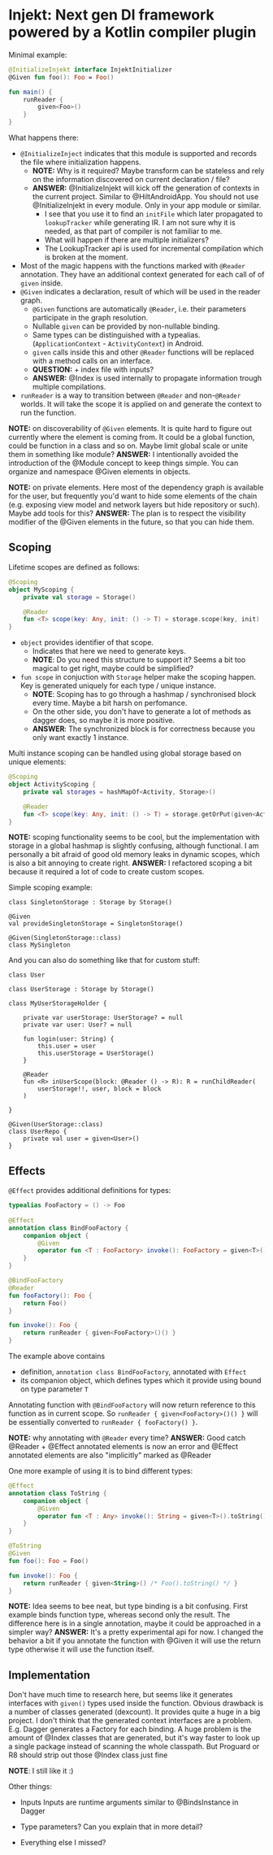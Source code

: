 # Injekt: Next gen DI framework powered by a Kotlin compiler plugin

Minimal example:
```kotlin
@InitializeInjekt interface InjektInitializer
@Given fun foo(): Foo = Foo()

fun main() {
    runReader { 
        given<Foo>()
    }
}
```

What happens there:
- `@InitializeInject` indicates that this module is supported and records the file where initialization happens.
  - **NOTE:** Why is it required? Maybe transform can be stateless and rely on the information discovered on current declaration / file?
  - **ANSWER:** @InitializeInjekt will kick off the generation of contexts in the current project. Similar to @HiltAndroidApp.
                You should not use @InitializeInjekt in every module. Only in your app module or similar.
    - I see that you use it to find an `initFile` which later propagated to `lookupTracker` while generating IR. I am not sure why it is needed, as that part of compiler is not familiar to me.
    - What will happen if there are multiple initializers?
    - The LookupTracker api is used for incremental compilation which is broken at the moment.
- Most of the magic happens with the functions marked with `@Reader` annotation. They have an additional context generated for each call of of `given` inside.
- `@Given` indicates a declaration, result of which will be used in the reader graph.
  - `@Given` functions are automatically `@Reader`, i.e. their parameters participate in the graph resolution.
  - Nullable `given` can be provided by non-nullable binding.
  - Same types can be distinguished with a typealias. (`ApplicationContext` - `ActivityContext`) in Android.
  - `given` calls inside this and other `@Reader` functions will be replaced with a method calls on an interface.
  - **QUESTION:** + index file with inputs?
  - **ANSWER:** @Index is used internally to propagate information trough multiple compilations.
- `runReader` is a way to transition between `@Reader` and non-`@Reader` worlds. It will take the scope it is applied on and generate the context to run the function. 

**NOTE:** on discoverability of `@Given` elements. It is quite hard to figure out currently where the element is coming from. It could be a global function, could be function in a class and so on. Maybe limit global scale or unite them in something like module?
**ANSWER:** I intentionally avoided the introduction of the @Module concept to keep things simple. You can organize and namespace @Given elements in objects.

**NOTE:** on private elements. Here most of the dependency graph is available for the user, but frequently you'd want to hide some elements of the chain (e.g. exposing view model and network layers but hide repository or such). Maybe add tools for this?
**ANSWER:** The plan is to respect the visibility modifier of the @Given elements in the future, so that you can hide them.

## Scoping
Lifetime scopes are defined as follows:
```kotlin
@Scoping
object MyScoping {
    private val storage = Storage()

    @Reader
    fun <T> scope(key: Any, init: () -> T) = storage.scope(key, init)
}
```

- `object` provides identifier of that scope.
  - Indicates that here we need to generate keys.
  - **NOTE**: Do you need this structure to support it? Seems a bit too magical to get right, maybe could be simplified?
- `fun scope` in conjuction with `Storage` helper make the scoping happen. Key is generated uniquely for each type / unique instance. 
  - **NOTE**: Scoping has to go through a hashmap / synchronised block every time. Maybe a bit harsh on perfomance.
  - On the other side, you don't have to generate a lot of methods as dagger does, so maybe it is more positive.
  - **ANSWER**: The synchronized block is for correctness because you only want exactly 1 instance.

Multi instance scoping can be handled using global storage based on unique elements:
```kotlin
@Scoping
object ActivityScoping {
    private val storages = hashMapOf<Activity, Storage>()

    @Reader
    fun <T> scope(key: Any, init: () -> T) = storage.getOrPut(given<Activity>(), Storage()).scope(key, init)
}
```
**NOTE:** sсoping functionality seems to be cool, but the implementation with storage in a global hashmap is slightly confusing, although functional. I am personally a bit afraid of good old memory leaks in dynamic scopes, which is also a bit annoying to create right.
**ANSWER:** I refactored scoping a bit because it required a lot of code to create custom scopes.

Simple scoping example:
```
class SingletonStorage : Storage by Storage()

@Given
val provideSingletonStorage = SingletonStorage()

@Given(SingletonStorage::class)
class MySingleton
```

And you can also do something like that for custom stuff:
```
class User

class UserStorage : Storage by Storage()

class MyUserStorageHolder {
    
    private var userStorage: UserStorage? = null
    private var user: User? = null
    
    fun login(user: String) {
        this.user = user
        this.userStorage = UserStorage()
    }
    
    @Reader
    fun <R> inUserScope(block: @Reader () -> R): R = runChildReader(
        userStorage!!, user, block = block
    )
    
}

@Given(UserStorage::class)
class UserRepo {
    private val user = given<User>()
}
```

## Effects 

`@Effect` provides additional definitions for types:
```kotlin
typealias FooFactory = () -> Foo
        
@Effect
annotation class BindFooFactory {
    companion object {
        @Given
        operator fun <T : FooFactory> invoke(): FooFactory = given<T>()
    }
}

@BindFooFactory
@Reader
fun fooFactory(): Foo {
    return Foo()
}

fun invoke(): Foo { 
    return runReader { given<FooFactory>()() }
}
```
The example above contains
  - definition, `annotation class BindFooFactory`, annotated with `Effect`
  - its companion object, which defines types which it provide using bound on type parameter `T`

Annotating function with `@BindFooFactory` will now return reference to this function as in current scope.
So `runReader { given<FooFactory>()() }` will be essentially converted to `runReader { fooFactory() }`.

**NOTE:** why annotating with `@Reader` every time?
**ANSWER:** Good catch @Reader + @Effect annotated elements is now an error and @Effect annotated elements are also "implicitly" marked as @Reader

One more example of using it is to bind different types:
```kotlin
@Effect
annotation class ToString {
    companion object {
        @Given
        operator fun <T : Any> invoke(): String = given<T>().toString()
    }
}

@ToString
@Given
fun foo(): Foo = Foo()

fun invoke(): Foo { 
    return runReader { given<String>() /* Foo().toString() */ }
}
```

**NOTE:** Idea seems to bee neat, but type binding is a bit confusing. First example binds function type, whereas second only the result. The difference here is in a single annotation, maybe it could be approached in a simpler way?
**ANSWER:** It's a pretty experimental api for now. I changed the behavior a bit if you annotate the function with @Given it will use the return type otherwise it will use the function itself.

## Implementation

Don't have much time to research here, but seems like it generates interfaces with `given()` types used inside the function. Obvious drawback is a number of classes generated (dexcount). It provides quite a huge in a big project.
I don't think that the generated context interfaces are a problem. E.g. Dagger generates a Factory for each binding.
A huge problem is the amount of @Index classes that are generated, but it's way faster to look up a single package instead of scanning the whole classpath.
But Proguard or R8 should strip out those @Index class just fine

**NOTE**: I still like it :)

Other things:
- Inputs
    Inputs are runtime arguments similar to @BindsInstance in Dagger

- Type parameters?
    Can you explain that in more detail?
    
- Everything else I missed?
